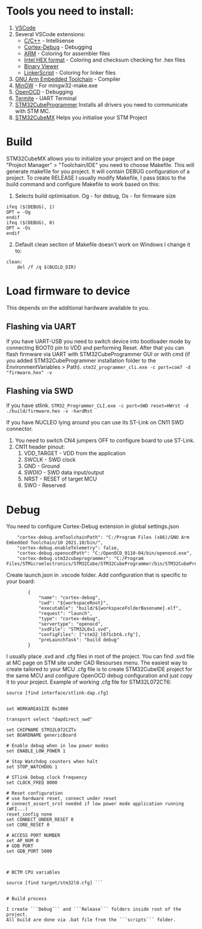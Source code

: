 # Tools you need to install:

1. [VSCode](https://code.visualstudio.com/)
2. Several VSCode extensions:
    - [C/C++](https://marketplace.visualstudio.com/items?itemName=ms-vscode.cpptools) - Intellisense
    - [Cortex-Debug](https://marketplace.visualstudio.com/items?itemName=marus25.cortex-debug) - Debugging
    - [ARM](https://marketplace.visualstudio.com/items?itemName=dan-c-underwood.arm) - Coloring for assembler files
    - [Intel HEX format](https://marketplace.visualstudio.com/items?itemName=keroc.hex-fmt) - Coloring and checksum checking for .hex files
    - [Binary Viewer](https://marketplace.visualstudio.com/items?itemName=qiaojie.binary-viewer)
    - [LinkerScript](https://marketplace.visualstudio.com/items?itemName=ZixuanWang.linkerscript) - Coloring for linker files
3. [GNU Arm Embedded Toolchain](https://developer.arm.com/tools-and-software/open-source-software/developer-tools/gnu-toolchain/gnu-rm/downloads) - Compiler
4. [MinGW](https://sourceforge.net/projects/mingw/) - For mingw32-make.exe
5. [OpenOCD](https://github.com/xpack-dev-tools/openocd-xpack/releases) - Debugging
6. [Termite](https://www.compuphase.com/software_termite.htm#:~:text=Termite%20is%20an%20easy%20to,typing%20in%20strings%20to%20transmit.) - UART Terminal
7. [STM32CubeProgrammer](https://www.st.com/en/development-tools/stm32cubeprog.html) Installs all drivers you need to communicate with STM MC.
8. [STM32CubeMX](https://www.st.com/en/development-tools/stm32cubemx.html) Helps you initialise your STM Project


# Build

STM32CubeMX allows you to initialize your project and on the page "Project Manager" > "Toolchain/IDE" you need to choose Makefile. This will generate makefile for you project. It will contain DEBUG configuration of a project.
To create RELEASE I usually modify Makefile, I pass ```DEBUG``` to the build command and configure Makefile to work based on this:
1. Selects build optimisation. Og - for debug, Os - for firmware size
```
ifeq ($(DEBUG), 1)
OPT = -Og
endif
ifeq ($(DEBUG), 0)
OPT = -Os
endif
```
2. Default clean section of Makefile doesn't work on Windows I change it to:
```
clean:
	del /f /q $(BUILD_DIR)
```


# Load firmware to device

This depends on the additional hardware available to you.

## Flashing via UART
If you have UART-USB you need to switch device into bootloader mode by connecting BOOT0 pin to VDD and performing Reset.
After that you can flash firmware via UART with STM32CubeProgrammer GUI or with cmd (if you added STM32CubeProgrammer installation folder to the EnvironmentVariables > Path).
```stm32_programmer_cli.exe -c port=com7 -d "firmware.hex" -v``` 

## Flashing via SWD
If you have stlink.
```STM32_Programmer_CLI.exe -c port=SWD reset=HWrst -d ./build/firmware.hex -v -hardRst```

If you have NUCLEO lying around you can use its ST-Link on CN11 SWD connector.
1. You need to switch CN4 jumpers OFF to configure board to use ST-Link.
2. CN11 header pinout:
    1. VDD_TARGET - VDD from the application
    2. SWCLK - SWD clock
    3. GND - Ground
    4. SWDIO - SWD data input/output
    5. NRST - RESET of target MCU
    6. SWO - Reserved

# Debug
You need to configure Cortex-Debug extension in global settings.json
```
    "cortex-debug.armToolchainPath": "C:/Program Files (x86)/GNU Arm Embedded Toolchain/10 2021.10/bin/",
    "cortex-debug.enableTelemetry": false,
    "cortex-debug.openocdPath": "C:/OpenOCD_0110-04/bin/openocd.exe",
    "cortex-debug.stm32cubeprogrammer": "C:/Program Files/STMicroelectronics/STM32Cube/STM32CubeProgrammer/bin/STM32CubeProgrammer.exe"
```

Create launch.json in .vscode folder.
Add configuration that is specific to your board:
```
        {
            "name": "cortex-debug",
            "cwd": "${workspaceRoot}",
            "executable": "build/${workspaceFolderBasename}.elf",
            "request": "launch",
            "type": "cortex-debug",
            "servertype": "openocd",
            "svdFile": "STM32L0x1.svd",
            "configFiles": ["stm32_l071cbt6.cfg"],
            "preLaunchTask": "build debug"
        }
```
I usually place .svd and .cfg files in root of the project.
You can find .svd file at MC page on STM site under CAD Resourses menu.
The easiest way to create tailored to your MCU .cfg file is to create STM32CubeIDE project for the same MCU and configure OpenOCD debug configuration and just copy it to your project.
Example of working .cfg file for STM32L072CT6:
```
source [find interface/stlink-dap.cfg]


set WORKAREASIZE 0x1000

transport select "dapdirect_swd"

set CHIPNAME STM32L072CZTx
set BOARDNAME genericBoard

# Enable debug when in low power modes
set ENABLE_LOW_POWER 1

# Stop Watchdog counters when halt
set STOP_WATCHDOG 1

# STlink Debug clock frequency
set CLOCK_FREQ 8000

# Reset configuration
# use hardware reset, connect under reset
# connect_assert_srst needed if low power mode application running (WFI...)
reset_config none
set CONNECT_UNDER_RESET 0
set CORE_RESET 0

# ACCESS PORT NUMBER
set AP_NUM 0
# GDB PORT
set GDB_PORT 5000



# BCTM CPU variables

source [find target/stm32l0.cfg] ```


# Build process

I create ```Debug``` and ```Release``` folders inside root of the project. 
All build are done via .bat file from the ```scripts``` folder.